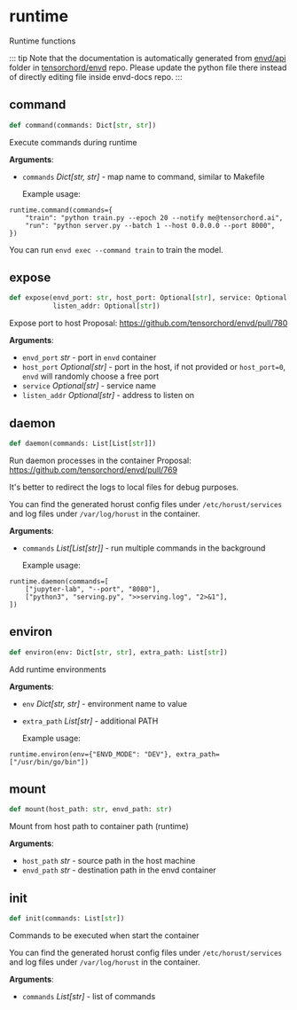 # runtime

Runtime functions

::: tip
Note that the documentation is automatically generated from [envd/api](https://github.com/tensorchord/envd/tree/main/envd/api) folder
in [tensorchord/envd](https://github.com/tensorchord/envd/tree/main/envd/api) repo.
Please update the python file there instead of directly editing file inside envd-docs repo.
:::

## command

```python
def command(commands: Dict[str, str])
```

Execute commands during runtime

**Arguments**:

- `commands` _Dict[str, str]_ - map name to command, similar to Makefile
  
  Example usage:
```
runtime.command(commands={
    "train": "python train.py --epoch 20 --notify me@tensorchord.ai",
    "run": "python server.py --batch 1 --host 0.0.0.0 --port 8000",
})
```
  
  You can run `envd exec --command train` to train the model.

## expose

```python
def expose(envd_port: str, host_port: Optional[str], service: Optional[str],
           listen_addr: Optional[str])
```

Expose port to host
Proposal: https://github.com/tensorchord/envd/pull/780

**Arguments**:

- `envd_port` _str_ - port in `envd` container
- `host_port` _Optional[str]_ - port in the host, if not provided or
  `host_port=0`, `envd` will randomly choose a free port
- `service` _Optional[str]_ - service name
- `listen_addr` _Optional[str]_ - address to listen on

## daemon

```python
def daemon(commands: List[List[str]])
```

Run daemon processes in the container
Proposal: https://github.com/tensorchord/envd/pull/769

It's better to redirect the logs to local files for debug purposes.

You can find the generated horust config files under `/etc/horust/services`
and log files under `/var/log/horust` in the container.

**Arguments**:

- `commands` _List[List[str]]_ - run multiple commands in the background
  
  Example usage:
```
runtime.daemon(commands=[
    ["jupyter-lab", "--port", "8080"],
    ["python3", "serving.py", ">>serving.log", "2>&1"],
])
```

## environ

```python
def environ(env: Dict[str, str], extra_path: List[str])
```

Add runtime environments

**Arguments**:

- `env` _Dict[str, str]_ - environment name to value
- `extra_path` _List[str]_ - additional PATH
  
  Example usage:
```
runtime.environ(env={"ENVD_MODE": "DEV"}, extra_path=["/usr/bin/go/bin"])
```

## mount

```python
def mount(host_path: str, envd_path: str)
```

Mount from host path to container path (runtime)

**Arguments**:

- `host_path` _str_ - source path in the host machine
- `envd_path` _str_ - destination path in the envd container

## init

```python
def init(commands: List[str])
```

Commands to be executed when start the container

You can find the generated horust config files under `/etc/horust/services`
and log files under `/var/log/horust` in the container.

**Arguments**:

- `commands` _List[str]_ - list of commands

